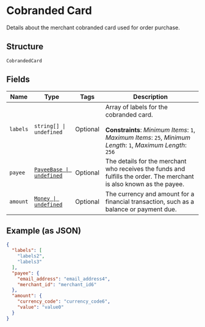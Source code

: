 
# Cobranded Card

Details about the merchant cobranded card used for order purchase.

## Structure

`CobrandedCard`

## Fields

| Name | Type | Tags | Description |
|  --- | --- | --- | --- |
| `labels` | `string[] \| undefined` | Optional | Array of labels for the cobranded card.<br><br>**Constraints**: *Minimum Items*: `1`, *Maximum Items*: `25`, *Minimum Length*: `1`, *Maximum Length*: `256` |
| `payee` | [`PayeeBase \| undefined`](../../doc/models/payee-base.md) | Optional | The details for the merchant who receives the funds and fulfills the order. The merchant is also known as the payee. |
| `amount` | [`Money \| undefined`](../../doc/models/money.md) | Optional | The currency and amount for a financial transaction, such as a balance or payment due. |

## Example (as JSON)

```json
{
  "labels": [
    "labels2",
    "labels3"
  ],
  "payee": {
    "email_address": "email_address4",
    "merchant_id": "merchant_id6"
  },
  "amount": {
    "currency_code": "currency_code6",
    "value": "value0"
  }
}
```


